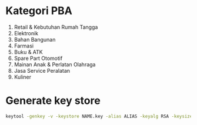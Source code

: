 # Kategori PBA

1. Retail & Kebutuhan Rumah Tangga
2. Elektronik
3. Bahan Bangunan
4. Farmasi
5. Buku & ATK
6. Spare Part Otomotif
7. Mainan Anak & Perlatan Olahraga
8. Jasa Service Peralatan
9. Kuliner

# Generate key store

```bash
keytool -genkey -v -keystore NAME.key -alias ALIAS -keyalg RSA -keysize 2048 -validity 10000
```
